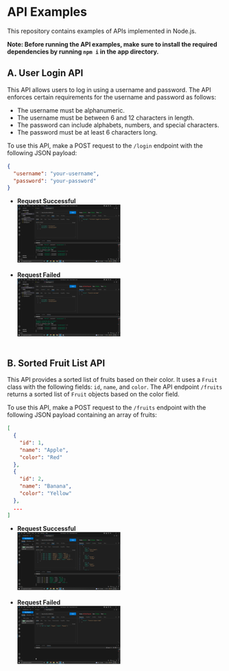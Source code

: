 # API Examples

This repository contains examples of APIs implemented in Node.js.

**Note: Before running the API examples, make sure to install the required dependencies by running `npm i` in the app directory.**

## A. User Login API

This API allows users to log in using a username and password. The API enforces certain requirements for the username and password as follows:

- The username must be alphanumeric.
- The username must be between 6 and 12 characters in length.
- The password can include alphabets, numbers, and special characters.
- The password must be at least 6 characters long.

To use this API, make a POST request to the `/login` endpoint with the following JSON payload:

```json
{
  "username": "your-username",
  "password": "your-password"
}
```

- **Request Successful**  <br>
  <img src="./screenshots/loginSuccessful.PNG" width="50%" alt="TrendingPage"> <br> <br>
- **Request Failed**  <br>
  <img src="./screenshots/loginFailed.PNG" width="50%" alt="SearchResults"> <br> <br>

## B. Sorted Fruit List API

This API provides a sorted list of fruits based on their color. It uses a `Fruit` class with the following fields: `id`, `name`, and `color`. The API endpoint `/fruits` returns a sorted list of `Fruit` objects based on the color field.

To use this API, make a POST request to the `/fruits` endpoint with the following JSON payload containing an array of fruits:

```json
[
  {
    "id": 1,
    "name": "Apple",
    "color": "Red"
  },
  {
    "id": 2,
    "name": "Banana",
    "color": "Yellow"
  },
  ...
]
```

- **Request Successful**  <br>
  <img src="./screenshots/fruitSuccessful.PNG" width="50%" alt="TrendingPage"> <br> <br>
- **Request Failed**  <br>
  <img src="./screenshots/fruitsFailed.PNG" width="50%" alt="SearchResults"> <br> <br>

